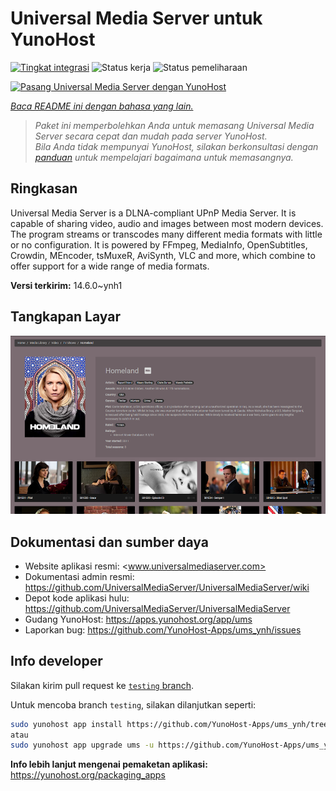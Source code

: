 <!--
N.B.: README ini dibuat secara otomatis oleh <https://github.com/YunoHost/apps/tree/master/tools/readme_generator>
Ini TIDAK boleh diedit dengan tangan.
-->

# Universal Media Server untuk YunoHost

[![Tingkat integrasi](https://dash.yunohost.org/integration/ums.svg)](https://ci-apps.yunohost.org/ci/apps/ums/) ![Status kerja](https://ci-apps.yunohost.org/ci/badges/ums.status.svg) ![Status pemeliharaan](https://ci-apps.yunohost.org/ci/badges/ums.maintain.svg)

[![Pasang Universal Media Server dengan YunoHost](https://install-app.yunohost.org/install-with-yunohost.svg)](https://install-app.yunohost.org/?app=ums)

*[Baca README ini dengan bahasa yang lain.](./ALL_README.md)*

> *Paket ini memperbolehkan Anda untuk memasang Universal Media Server secara cepat dan mudah pada server YunoHost.*  
> *Bila Anda tidak mempunyai YunoHost, silakan berkonsultasi dengan [panduan](https://yunohost.org/install) untuk mempelajari bagaimana untuk memasangnya.*

## Ringkasan

Universal Media Server is a DLNA-compliant UPnP Media Server. It is capable of sharing video, audio and images between most modern devices.
The program streams or transcodes many different media formats with little or no configuration. It is powered by FFmpeg, MediaInfo, OpenSubtitles, Crowdin, MEncoder, tsMuxeR, AviSynth, VLC and more, which combine to offer support for a wide range of media formats.

**Versi terkirim:** 14.6.0~ynh1

## Tangkapan Layar

![Tangkapan Layar pada Universal Media Server](./doc/screenshots/screenshot.png)

## Dokumentasi dan sumber daya

- Website aplikasi resmi: <www.universalmediaserver.com>
- Dokumentasi admin resmi: <https://github.com/UniversalMediaServer/UniversalMediaServer/wiki>
- Depot kode aplikasi hulu: <https://github.com/UniversalMediaServer/UniversalMediaServer>
- Gudang YunoHost: <https://apps.yunohost.org/app/ums>
- Laporkan bug: <https://github.com/YunoHost-Apps/ums_ynh/issues>

## Info developer

Silakan kirim pull request ke [`testing` branch](https://github.com/YunoHost-Apps/ums_ynh/tree/testing).

Untuk mencoba branch `testing`, silakan dilanjutkan seperti:

```bash
sudo yunohost app install https://github.com/YunoHost-Apps/ums_ynh/tree/testing --debug
atau
sudo yunohost app upgrade ums -u https://github.com/YunoHost-Apps/ums_ynh/tree/testing --debug
```

**Info lebih lanjut mengenai pemaketan aplikasi:** <https://yunohost.org/packaging_apps>

